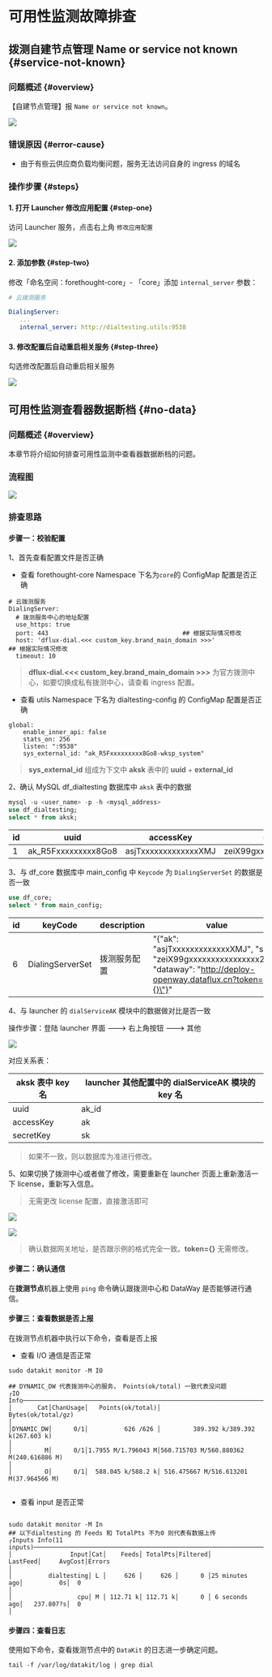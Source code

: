 
# 可用性监测故障排查

## 拨测自建节点管理 Name or service not known {#service-not-known}

### 问题概述 {#overview}

【自建节点管理】报 `Name or service not known`。

![](img/selfnode-01.png)

### 错误原因 {#error-cause}

- 由于有些云供应商负载均衡问题，服务无法访问自身的 ingress 的域名

### 操作步骤 {#steps}


#### 1. 打开 Launcher 修改应用配置 {#step-one}

访问 Launcher 服务，点击右上角 `修改应用配置`

![](img/selfnode-02.png)


#### 2. 添加参数 {#step-two}

修改「命名空间：forethought-core」- 「core」添加 `internal_server` 参数：

```yaml
# 云拨测服务

DialingServer:
   ...
   internal_server: http://dialtesting.utils:9538
```

#### 3. 修改配置后自动重启相关服务 {#step-three}

勾选修改配置后自动重启相关服务

![](img/selfnode-03.png)



## 可用性监测查看器数据断档 {#no-data}

### 问题概述 {#overview}

本章节将介绍如何排查可用性监测中查看器数据断档的问题。

### 流程图

![](img/boce-no-data_1.png)

### 排查思路

#### 步骤一：校验配置

1、首先查看配置文件是否正确

- 查看 forethought-core Namespace 下名为`core`的 ConfigMap 配置是否正确

```shell
# 云拨测服务
DialingServer:
  # 拨测服务中心的地址配置
  use_https: true
  port: 443                                     ## 根据实际情况修改
  host: 'dflux-dial.<<< custom_key.brand_main_domain >>>'                 ## 根据实际情况修改
  timeout: 10
```

> **dflux-dial.<<< custom_key.brand_main_domain >>>** 为官方拨测中心，如要切换成私有拨测中心，请查看 ingress 配置。

- 查看 utils Namespace 下名为 dialtesting-config 的 ConfigMap 配置是否正确

```shell
global:
    enable_inner_api: false
    stats_on: 256
    listen: ":9538"
    sys_external_id: "ak_R5Fxxxxxxxxx8Go8-wksp_system"
```

> **sys_external_id** 组成为下文中 **aksk** 表中的 **uuid** + **external_id**

2、确认 MySQL df_dialtesting 数据库中 `aksk` 表中的数据

```sql
mysql -u <user_name> -p -h <mysql_address>
use df_dialtesting;
select * from aksk;
```

| id   | uuid                | accessKey            | secretKey                  | owner  | parent_ak | external_id | status | version | createAt      | updateAt      |
| ---- | ------------------- | -------------------- | -------------------------- | ------ | --------- | ----------- | ------ | ------- | ------------- | ------------- |
| 1    | ak_R5Fxxxxxxxxx8Go8 | asjTxxxxxxxxxxxxxXMJ | zeiX99gxxxxxxxxxxxxxxxx2h5 | system | -1        | wksp_system | OK     | 0       | 1,686,218,468 | 1,686,218,468 |

3、与 df_core 数据库中 main_config 中 `Keycode` 为 `DialingServerSet` 的数据是否一致

```sql
use df_core;
select * from main_config;
```

| id   | keyCode          | description  | value                                                        |
| ---- | ---------------- | ------------ | ------------------------------------------------------------ |
| 6    | DialingServerSet | 拨测服务配置 | "{\"ak\": \"asjTxxxxxxxxxxxxxXMJ\", \"sk\": \"zeiX99gxxxxxxxxxxxxxxxx2h5\", \"dataway\": \"http://deploy-openway.dataflux.cn?token={}\"}" |

4、与 launcher 的 `dialServiceAK` 模块中的数据做对比是否一致

操作步骤：登陆 launcher 界面 ---> 右上角按钮 ---> 其他

 ![](img/boce-no-data_2.png)

对应关系表：

| aksk 表中 key 名 | launcher 其他配置中的 dialServiceAK 模块的 key 名 |
| ---------------- | ------------------------------------------------- |
| uuid             | ak_id                                             |
| accessKey        | ak                                                |
| secretKey        | sk                                                |

> 如果不一致，则以数据库为准进行修改。

5、如果切换了拨测中心或者做了修改，需要重新在 launcher 页面上重新激活一下 license，重新写入信息。

> 无需更改 license 配置，直接激活即可

![](img/boce-no-data_3.png)

![](img/boce-no-data_4.png)

> 确认数据网关地址，是否跟示例的格式完全一致。**token={}** 无需修改。

#### 步骤二：确认通信

在**拨测节点**机器上使用 `ping` 命令确认跟拨测中心和 DataWay 是否能够进行通信。

#### 步骤三：查看数据是否上报

在拨测节点机器中执行以下命令，查看是否上报

- 查看 I/O 通信是否正常

```shell
sudo datakit monitor -M IO

## DYNAMIC_DW 代表拨测中心的服务， Points(ok/total) 一致代表没问题
┌IO Info───────────────────────────────────────────────────────────────────────────────────────────────────────────────────────────────────────────────────────────────────────────────────────────────────────────────────────────────────┐
│       Cat│ChanUsage│   Points(ok/total)│                     Bytes(ok/total/gz)                                                                                                                                                          │
│DYNAMIC_DW│      0/1│          626 /626 │         389.392 k/389.392 k(267.603 k)                                                                                                                                                          │
│         M│      0/1│1.7955 M/1.796043 M│560.715703 M/560.880362 M(240.616886 M)                                                                                                                                                          │
│         O│      0/1│  588.045 k/588.2 k│ 516.475667 M/516.613201 M(37.964566 M)


```

- 查看 input 是否正常

```shell

sudo datakit monitor -M In
## 以下dialtesting 的 Feeds 和 TotalPts 不为0 则代表有数据上传
┌Inputs Info(11 inputs)────────────────────────────────────────────────────────────────────────────────────────────────────────────────────────────────────────────────────────────────────────────────────────────────────────────────────┐
│                Input│Cat│    Feeds│ TotalPts│Filtered│      LastFeed│     AvgCost│Errors                                                                                                                                                 │
│          dialtesting│ L │     626 │     626 │      0 │25 minutes ago│          0s│  0                                                                                                                                                    │
│                  cpu│ M │ 112.71 k│ 112.71 k│      0 │ 6 seconds ago│   237.807?s│  0                                                                                                                                                    │

```

#### 步骤四：查看日志

使用如下命令，查看拨测节点中的 `DataKit` 的日志进一步确定问题。

```shell
tail -f /var/log/datakit/log | grep dial
```
